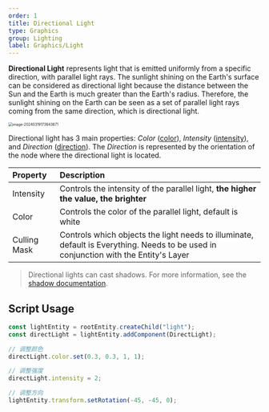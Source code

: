 ```yaml
---
order: 1
title: Directional Light
type: Graphics
group: Lighting
label: Graphics/Light
---
```


**Directional Light** represents light that is emitted uniformly from a specific direction, with parallel light rays. The sunlight shining on the Earth's surface can be considered as directional light because the distance between the Sun and the Earth is much greater than the Earth's radius. Therefore, the sunlight shining on the Earth can be seen as a set of parallel light rays coming from the same direction, which is directional light.

<img src="https://gw.alipayobjects.com/zos/OasisHub/a7f8b3f7-1a5f-4a56-8e57-1636a72aa1fb/image-20240319173643671.png" alt="image-20240319173643671" style="zoom:50%;" />

Directional light has 3 main properties: _Color_ ([color](/apis/core/#DirectLight-color)), _Intensity_ ([intensity](/apis/core/#DirectLight-intensity)), and _Direction_ ([direction](/apis/core/#DirectLight-direction)). The _Direction_ is represented by the orientation of the node where the directional light is located.

| Property   | Description                       |
| :-------- | :------------------------------- |
| Intensity | Controls the intensity of the parallel light, **the higher the value, the brighter** |
| Color     | Controls the color of the parallel light, default is white       |
| Culling Mask     | Controls which objects the light needs to illuminate, default is Everything. Needs to be used in conjunction with the Entity's Layer  |

> Directional lights can cast shadows. For more information, see the [shadow documentation](/en/docs/graphics/light/shadow).




## Script Usage

```typescript
const lightEntity = rootEntity.createChild("light");
const directLight = lightEntity.addComponent(DirectLight);

// 调整颜色
directLight.color.set(0.3, 0.3, 1, 1);

// 调整强度
directLight.intensity = 2;

// 调整方向
lightEntity.transform.setRotation(-45, -45, 0);
```
